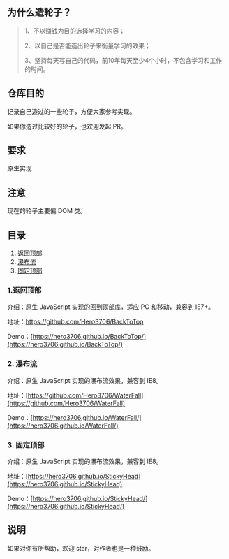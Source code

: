 
## 为什么造轮子？



> 
> 1、不以赚钱为目的选择学习的内容；
> 
> 2、以自己是否能造出轮子来衡量学习的效果；
> 
> 3、坚持每天写自己的代码，前10年每天至少4个小时，不包含学习和工作的时间。
> 


## 仓库目的

记录自己造过的一些轮子，方便大家参考实现。

如果你造过比较好的轮子，也欢迎发起 PR。

## 要求

原生实现

## 注意

现在的轮子主要偏 DOM 类。

## 目录

1. [返回顶部](#1返回顶部)
2. [瀑布流](#2瀑布流)
3. [固定顶部](#3固定顶部)

### 1.返回顶部

介绍：原生 JavaScript 实现的回到顶部库，适应 PC 和移动，兼容到 IE7+。

地址：[https://github.com/Hero3706/BackToTop
](https://github.com/Hero3706/BackToTop)

Demo：[https://hero3706.github.io/BackToTop/](https://hero3706.github.io/BackToTop/)

### 2. 瀑布流

介绍：原生 JavaScript 实现的瀑布流效果，兼容到 IE8。

地址：[https://github.com/Hero3706/WaterFall](https://github.com/Hero3706/WaterFall)

Demo：[https://hero3706.github.io/WaterFall/](https://hero3706.github.io/WaterFall/)

### 3. 固定顶部

介绍：原生 JavaScript 实现的瀑布流效果，兼容到 IE8。

地址：[https://hero3706.github.io/StickyHead](https://hero3706.github.io/StickyHead)

Demo：[https://hero3706.github.io/StickyHead/](https://hero3706.github.io/StickyHead/)

## 说明

如果对你有所帮助，欢迎 star，对作者也是一种鼓励。
